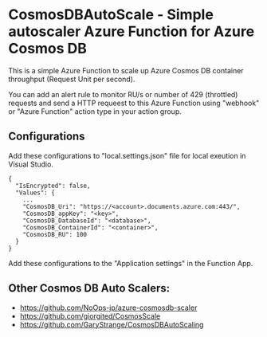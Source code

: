 # CosmosDBAutoScale - Simple autoscaler Azure Function for Azure Cosmos DB

This is a simple Azure Function to scale up Azure Cosmos DB container throughput (Request Unit per second).

You can add an alert rule to monitor RU/s or number of 429 (throttled) requests and send a HTTP requeest to this Azure Function using "webhook" or "Azure Function" action type in your action group.

## Configurations

Add these configurations to "local.settings.json" file for local exeution in Visual Studio.

```
{
  "IsEncrypted": false,
  "Values": {
    ...
    "CosmosDB_Uri": "https://<account>.documents.azure.com:443/",
    "CosmosDB_appKey": "<key>",
    "CosmosDB_DatabaseId": "<database>",
    "CosmosDB_ContainerId": "<container>",
    "CosmosDB_RU": 100
  }
}
```

Add these configurations to the "Application settings" in the Function App.

## Other Cosmos DB Auto Scalers:

* https://github.com/NoOps-jp/azure-cosmosdb-scaler
* https://github.com/giorgited/CosmosScale
* https://github.com/GaryStrange/CosmosDBAutoScaling
